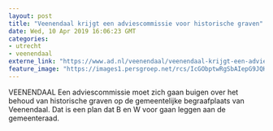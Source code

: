 ```yaml
---
layout: post
title: "Veenendaal krijgt een adviescommissie voor historische graven"
date: Wed, 10 Apr 2019 16:06:23 GMT
categories: 
- utrecht 
- veenendaal 
externe_link: "https://www.ad.nl/veenendaal/veenendaal-krijgt-een-adviescommissie-voor-historische-graven~a731c03e/"
feature_image: "https://images1.persgroep.net/rcs/IcGObptwRgSbAIepG9JQHitLwvU/diocontent/15320206/_fitwidth/400/?appId=21791a8992982cd8da851550a453bd7f&quality=0.7"
---
```


VEENENDAAL Een adviescommissie moet zich gaan buigen over het behoud van historische graven op de gemeentelijke begraafplaats van Veenendaal. Dat is een plan dat B en W voor gaan leggen aan de gemeenteraad.
